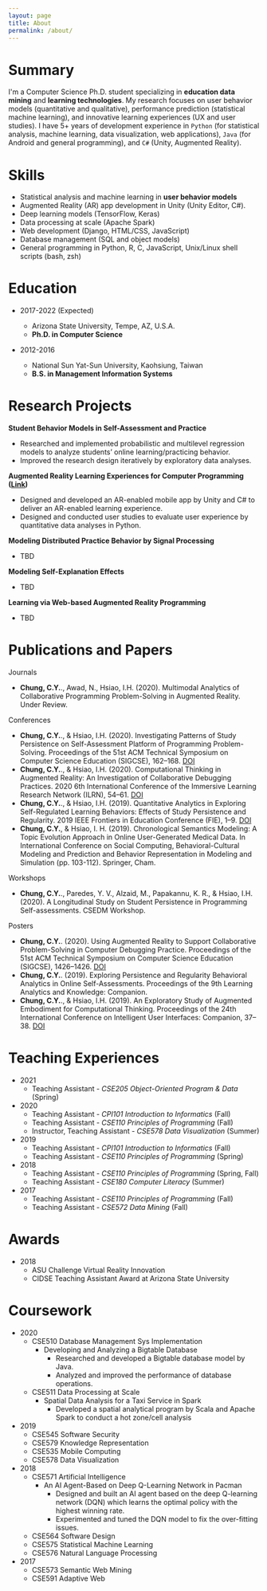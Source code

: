 ```yaml
---
layout: page
title: About
permalink: /about/
---
```


# Summary

I'm a Computer Science Ph.D. student specializing in **education data mining** and **learning technologies**. My research focuses on user behavior models (quantitative and qualitative), performance prediction (statistical machine learning), and innovative learning experiences (UX and user studies). I have 5+ years of development experience in `Python` (for statistical analysis, machine learning, data visualization, web applications), `Java` (for Android and general programming), and `C#` (Unity, Augmented Reality).  

# Skills

- Statistical analysis and machine learning in **user behavior models**
- Augmented Reality (AR) app development in Unity (Unity Editor, C#).
- Deep learning models (TensorFlow, Keras)
- Data processing at scale (Apache Spark)
- Web development (Django, HTML/CSS, JavaScript)
- Database management (SQL and object models)
- General programming in Python, R, C, JavaScript, Unix/Linux shell scripts (bash, zsh)


# Education

- 2017-2022 (Expected)
  - Arizona State University, Tempe, AZ, U.S.A.
  - **Ph.D. in Computer Science**


- 2012-2016
  - National Sun Yat-Sun University, Kaohsiung, Taiwan
  - **B.S. in Management Information Systems**



# Research Projects

**Student Behavior Models in Self-Assessment and Practice**

- Researched and implemented probabilistic and multilevel regression models to analyze students’ online learning/practicing behavior.
- Improved the research design iteratively by exploratory data analyses.

**Augmented Reality Learning Experiences for Computer Programming ([Link](https://sites.google.com/asu.edu/ogmented/home))**

- Designed and developed an AR-enabled mobile app by Unity and C# to deliver an AR-enabled learning experience.
- Designed and conducted user studies to evaluate user experience by quantitative data analyses in Python.


**Modeling Distributed Practice Behavior by Signal Processing**

- TBD

**Modeling Self-Explanation Effects**

- TBD

**Learning via Web-based Augmented Reality Programming**

- TBD

# Publications and Papers

Journals

- **Chung, C.Y.**., Awad, N., Hsiao, I.H. (2020). Multimodal Analytics of Collaborative Programming Problem-Solving in Augmented Reality. Under Review.

Conferences

- **Chung, C.Y.**., & Hsiao, I.H. (2020). Investigating Patterns of Study Persistence on Self-Assessment Platform of Programming Problem-Solving. Proceedings of the 51st ACM Technical Symposium on Computer Science Education (SIGCSE), 162–168. [DOI](https://doi.org/10.1145/3328778.3366827) 
- **Chung, C.Y.**., & Hsiao, I.H. (2020). Computational Thinking in Augmented Reality: An Investigation of Collaborative Debugging Practices. 2020 6th International Conference of the Immersive Learning Research Network (ILRN), 54–61. [DOI](https://doi.org/10.23919/iLRN47897.2020.9155152) 
- **Chung, C.Y.**., & Hsiao, I.H. (2019). Quantitative Analytics in Exploring Self-Regulated Learning Behaviors: Effects of Study Persistence and Regularity. 2019 IEEE Frontiers in Education Conference (FIE), 1–9. [DOI](https://doi.org/10.1109/FIE43999.2019.9028665)
- **Chung, C.Y.**, & Hsiao, I. H. (2019). Chronological Semantics Modeling: A Topic Evolution Approach in Online User-Generated Medical Data. In International Conference on Social Computing, Behavioral-Cultural Modeling and Prediction and Behavior Representation in Modeling and Simulation (pp. 103-112). Springer, Cham.

Workshops

- **Chung, C.Y.**., Paredes, Y. V., Alzaid, M., Papakannu, K. R., & Hsiao, I.H. (2020). A Longitudinal Study on Student Persistence in Programming Self-assessments. CSEDM Workshop.

Posters

- **Chung, C.Y.**. (2020). Using Augmented Reality to Support Collaborative Problem-Solving in Computer Debugging Practice. Proceedings of the 51st ACM Technical Symposium on Computer Science Education (SIGCSE), 1426–1426. [DOI](https://doi.org/10.1145/3328778.3372693) 
- **Chung, C.Y.**. (2019). Exploring Persistence and Regularity Behavioral Analytics in Online Self-Assessments. Proceedings of the 9th Learning Analytics and Knowledge: Companion.
- **Chung, C.Y.**., & Hsiao, I.H. (2019). An Exploratory Study of Augmented Embodiment for Computational Thinking. Proceedings of the 24th International Conference on Intelligent User Interfaces: Companion, 37–38. [DOI](https://doi.org/10.1145/3308557.3308676) 


# Teaching Experiences

- 2021
  - Teaching Assistant - *CSE205 Object-Oriented Program & Data* (Spring)
- 2020
  - Teaching Assistant - *CPI101 Introduction to Informatics* (Fall)
  - Teaching Assistant - *CSE110 Principles of Programming* (Fall)
  - Instructor, Teaching Assistant - *CSE578 Data Visualization* (Summer)
- 2019
  - Teaching Assistant - *CPI101 Introduction to Informatics* (Fall)
  - Teaching Assistant - *CSE110 Principles of Programming* (Spring)
- 2018
  - Teaching Assistant - *CSE110 Principles of Programming* (Spring, Fall)
  - Teaching Assistant - *CSE180 Computer Literacy* (Summer)
- 2017
  - Teaching Assistant - *CSE110 Principles of Programming* (Fall)
  - Teaching Assistant - *CSE572 Data Mining* (Fall)

# Awards

- 2018
  - ASU Challenge Virtual Reality Innovation
  - CIDSE Teaching Assistant Award at Arizona State University

# Coursework

- 2020
  - CSE510 Database Management Sys Implementation
    - Developing and Analyzing a Bigtable Database
      - Researched and developed a Bigtable database model by Java.
      - Analyzed and improved the performance of database operations.
  - CSE511 Data Processing at Scale
    - Spatial Data Analysis for a Taxi Service in Spark
      - Developed a spatial analytical program by Scala and Apache Spark to conduct a hot zone/cell analysis
- 2019
  - CSE545 Software Security
  - CSE579 Knowledge Representation
  - CSE535 Mobile Computing
  - CSE578 Data Visualization
- 2018
  - CSE571 Artificial Intelligence
    - An AI Agent-Based on Deep Q-Learning Network in Pacman
      - Designed and built an AI agent based on the deep Q-learning network (DQN) which learns the optimal policy with the highest winning rate.
      - Experimented and tuned the DQN model to fix the over-fitting issues.
  - CSE564 Software Design
  - CSE575 Statistical Machine Learning
  - CSE576 Natural Language Processing
- 2017
  - CSE573 Semantic Web Mining
  - CSE591 Adaptive Web

